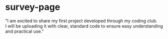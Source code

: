 # survey-page
"I am excited to share my first project developed through my coding club. <br> I will be uploading it with clear, standard code to ensure easy understanding and practical use."
